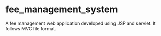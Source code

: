 # fee_management_system
A fee management web application developed using JSP and servlet. It follows MVC file format.

